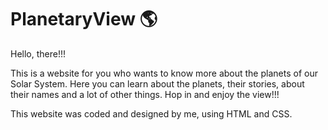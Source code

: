 # PlanetaryView 🌎
Hello, there!!! 

This is a website for you who wants to know more about the planets of our Solar System.
Here you can learn about the planets, their stories, about their names and a lot of other things.
Hop in and enjoy the view!!!

This website was coded and designed by me, using HTML and CSS.
